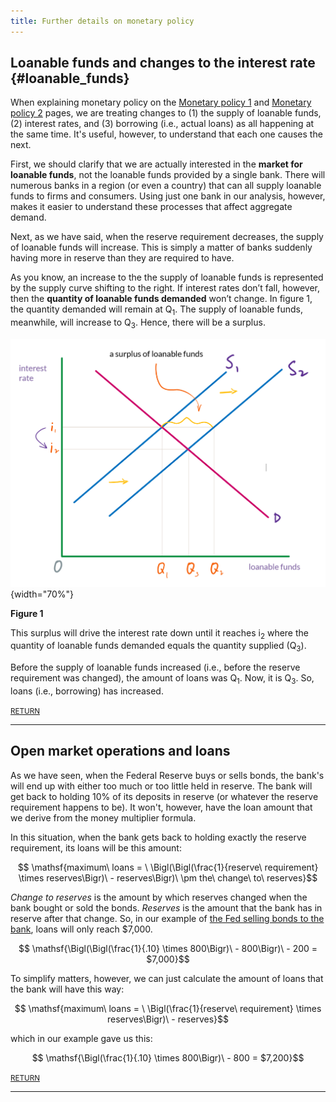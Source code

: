 ```yaml
---
title: Further details on monetary policy
---
```



## Loanable funds and changes to the interest rate {#loanable_funds}

When explaining monetary policy on the [Monetary policy 1](/macro/fed_1/) and [Monetary policy 2](/macro/fed_1/) pages, we are treating changes to (1) the supply of loanable funds, (2) interest rates, and (3) borrowing (i.e., actual loans) as all happening at the same time. It's useful, however, to understand that each one causes the next. 

First, we should clarify that we are actually interested in the **market for loanable funds**, not the loanable funds provided by a single bank. There will numerous banks in a region (or even a country) that can all supply loanable funds to firms and consumers. Using just one bank in our analysis, however, makes it easier to understand these processes that affect aggregate demand.

Next, as we have said, when the reserve requirement decreases, the supply of loanable funds will increase. This is simply a matter of banks suddenly having more in reserve than they are required to have. 

As you know, an increase to the the supply of loanable funds is represented by the supply curve shifting to the right. If interest rates don’t fall, however, then the **quantity of loanable funds demanded** won’t change. In figure 1, the quantity demanded will remain at Q<sub>1</sub>. The supply of loanable funds, meanwhile, will increase to Q<sub>3</sub>. Hence, there will be a surplus. 


![figure](7_money_img/loanable_surplus.png){width="70%"}
<div class="caption2"><div align="left">
<strong>Figure 1</strong></div>
</div>


This surplus will drive the interest rate down until it reaches i<sub>2</sub> where the quantity of loanable funds demanded equals the quantity supplied (Q<sub>3</sub>). 

Before the supply of loanable funds increased (i.e., before the reserve requirement was changed), the amount of loans was Q<sub>1</sub>. Now, it is Q<sub>3</sub>. So, loans (i.e., borrowing) has increased. 

[<small>RETURN</small>](/macro/pt3b/fed_1/#changing-the-reserve-requirement)

---


## Open market operations and loans

As we have seen, when the Federal Reserve buys or sells bonds, the bank's will end up with either too much or too little held in reserve. The bank will get back to holding 10% of its deposits in reserve (or whatever the reserve requirement happens to be). It won't, however, have the loan amount that we derive from the money multiplier formula. 

In this situation, when the bank gets back to holding exactly the reserve requirement, its loans will be this amount:

$$ \mathsf{maximum\ loans = \ \Bigl(\Bigl(\frac{1}{reserve\ requirement} \times reserves\Bigr)\ - reserves\Bigr)\ \pm the\ change\ to\ reserves}$$


*Change to reserves* is the amount by which reserves changed when the bank bought or sold the bonds. *Reserves* is the amount that the bank has in reserve after that change. So, in our example of [the Fed selling bonds to the bank](/macro/fed_2/#open_tight), loans will only reach $7,000.  

$$ \mathsf{\Bigl(\Bigl(\frac{1}{.10} \times 800\Bigr)\ - 800\Bigr)\ - 200 = $7,000}$$

To simplify matters, however, we can just calculate the amount of loans that the bank will have this way:

$$ \mathsf{maximum\ loans = \ \Bigl(\frac{1}{reserve\ requirement} \times reserves\Bigr)\ - reserves}$$

which in our example gave us this:

$$ \mathsf{\Bigl(\frac{1}{.10} \times 800\Bigr)\ - 800 = $7,200}$$


[<small>RETURN</small>](/macro/pt3b/fed_2/#bonds-and-loose-monetary-policy)

---
